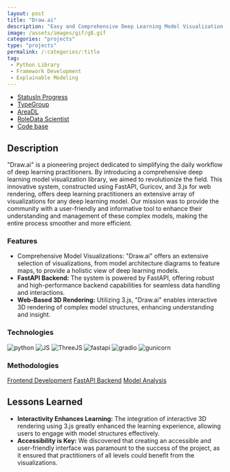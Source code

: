 ```yaml
---
layout: post
title: "Draw.ai"
description: "Easy and Comprehensive Deep Learning Model Visualization Library"
image: /assets/images/gif/g8.gif
categories: "projects"
type: "projects"
permalink: /:categories/:title
tag:
 - Python Library
 - Framework Development
 - Explainable Modeling
---
```


<div id="main">
	<section id='second'>
		<div class="inner no-padding">
			<div class="tag-container">
                    <ul class="actions">
                        <li><a href="#" class="button special small disable">Status</a><a href="#" class="button small disable">In Progress</a></li>
                        <li><a href="#" class="button special small disable">Type</a><a href="#" class="button small disable">Group</a></li>
                        <li><a href="#" class="button special small disable">Area</a><a href="#" class="button small disable">DL</a></li>
						<li><a href="#" class="button special small disable">Role</a><a href="#" class="button small disable">Data Scientist</a></li>
						<li><a href="#" class="button special small disable"><i class="fab fa-github"></i></a><a href="#link" class="button small">Code base</a></li>
                    </ul>
            </div>
			<div>
				<h2>Description</h2>
				<p>"Draw.ai" is a pioneering project dedicated to simplifying the daily workflow of deep learning practitioners. By introducing a comprehensive deep learning model visualization library, we aimed to revolutionize the field. This innovative system, constructed using FastAPI, Guricov, and 3.js for web rendering, offers deep learning practitioners an extensive array of visualizations for any deep learning model. Our mission was to provide the community with a user-friendly and informative tool to enhance their understanding and management of these complex models, making the entire process smoother and more efficient.</p>
					<h3>Features</h3>
					<ul class='fa-ul'>
						<li><i class="fa-li fa fa-check-square"></i>Comprehensive Model Visualizations:</b> "Draw.ai" offers an extensive selection of visualizations, from model architecture diagrams to feature maps, to provide a holistic view of deep learning models.</li>
						<li><i class="fa-li fa fa-check-square"></i><b>FastAPI Backend:</b> The system is powered by FastAPI, offering robust and high-performance backend capabilities for seamless data handling and interactions.</li>
						<li><i class="fa-li fa fa-check-square"></i><b>Web-Based 3D Rendering:</b> Utilizing 3.js, "Draw.ai" enables interactive 3D rendering of complex model structures, enhancing understanding and insight.</li>
					</ul>
			</div>
			<div class="row">
				<div class="6u 12u$(small)">
					<h3>Technologies</h3>
					<div class='logos-container'>
						<img src="{% link /assets/images/logos/python.png %}" alt="python" class="logos">
						<img src="{% link /assets/images/logos/JS.png %}" alt="JS" class="logos">
						<img src="{% link /assets/images/logos/threejs.png %}" alt="ThreeJS" class="logos">
						<img src="{% link /assets/images/logos/fastapi.png %}" alt="fastapi" class="logos">
						<img src="{% link /assets/images/logos/gradio.png %}" alt="gradio" class="logos">
						<img src="{% link /assets/images/logos/gunicorn.png %}" alt="gunicorn" class="logos">
					</div>
				</div>
				<div class="6u$ 12u$(small) ">
					<h3>Methodologies</h3>
					<p>
					  <a href="#" class="button small disable">Frontend Development</a>
					  <a href="#" class="button small disable">FastAPI Backend</a>
					  <a href="#" class="button small disable">Model Analysis</a></p>
				</div>
			</div>
		</div>
	</section>
	<section id='third'>
		<div class="inner no-padding">
			<!-- <div>
				<h2>Project Visualization</h2>
				<div id="slider">  
					<div class="slides">  
					<img src="https://hhsbanner.com/wp-content/uploads/2019/03/victoria_falls-900x300.jpg" width="100%" />
					</div>
					<div class="slides">  
					<img src="https://blog.cognifit.com/wp-content/uploads/2019/11/hiking-900x300.jpg" width="100%" />
					</div>
					<div class="slides">  
					<img src="https://travelfree.info/wp-content/uploads/2018/02/croatia-waterfall-in-deep-forest-of-Cr-12755165-900x300.jpg" width="100%" />
					</div> 
					<div class="slides">  
					<img src="https://www.piemonturismo.it/site/wp-content/uploads/2014/07/13-laghi-grande.jpg" width="100%" />
					</div> 
					<div class="slides">  
					<img src="https://improvephotography.com/wp-content/uploads/2017/09/Julian-Baird-20170914-3-900px.jpg" width="100%" />
					</div>  
				</div>
				<script src="{{ site.baseurl }}/assets/js/image_slider.js"></script>
			</div> -->
			<div>
				<h2>Lessons Learned</h2>
				<ul class='fa-ul'>
					<li><i class="fa-li fa fa-check-square"></i><b>Interactivity Enhances Learning:</b> The integration of interactive 3D rendering using 3.js greatly enhanced the learning experience, allowing users to engage with model structures effectively.</li>
					<li><i class="fa-li fa fa-check-square"></i><b>Accessibility is Key:</b> We discovered that creating an accessible and user-friendly interface was paramount to the success of the project, as it ensured that practitioners of all levels could benefit from the visualizations.</li>
				</ul>
			</div>
		</div>
	</section>
</div>



	

